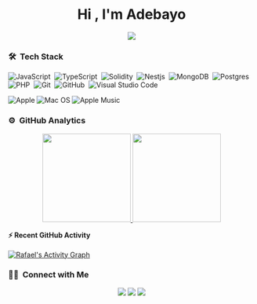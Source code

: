 <h1 align="center">Hi , I'm Adebayo</h1>
<p align="center">
  <a href="https://github.com/DenverCoder1/readme-typing-svg"><img src="https://readme-typing-svg.herokuapp.com?lines=Senior+Software+Developer;Blockchain+Developer;Smart+Contract%20|%20Algorithms%20|%20OOP%20;Always%20learning%20new%20things&center=true&width=500&height=50"></a>
</p>

<!--
**AdebsAlert/AdebsAlert** is a ✨ _special_ ✨ repository because its `README.md` (this file) appears on your GitHub profile.

Here are some ideas to get you started:

- 🔭 I’m currently working on ...
- 🌱 I’m currently learning ...
- 👯 I’m looking to collaborate on ...
- 🤔 I’m looking for help with ...
- 💬 Ask me about ...
- 📫 How to reach me: ...
- 😄 Pronouns: ...
- ⚡ Fun fact: ...
-->

### 🛠 &nbsp;Tech Stack
![JavaScript](https://img.shields.io/badge/-JavaScript-05122A?style=flat&logo=javascript)&nbsp;
![TypeScript](https://img.shields.io/badge/-TypeScript-05122A?style=flat&logo=typescript)&nbsp;
![Solidity](https://img.shields.io/badge/-Solidity-05122A?style=flat&logo=solidity)&nbsp;
![Nestjs](https://img.shields.io/badge/-Nestjs-05122A?style=flat&logo=nestjs)&nbsp;
![MongoDB](https://img.shields.io/badge/-Mongodb-05122A?style=flat&logo=mongodb)&nbsp;
![Postgres](https://img.shields.io/badge/-Postgres-05122A?style=flat&logo=postgresql)&nbsp;
![PHP](https://img.shields.io/badge/-PHP-05122A?style=flat&logo=PHP)&nbsp;
![Git](https://img.shields.io/badge/-Git-05122A?style=flat&logo=git)&nbsp;
![GitHub](https://img.shields.io/badge/-GitHub-05122A?style=flat&logo=github)&nbsp;
![Visual Studio Code](https://img.shields.io/badge/-Visual%20Studio%20Code-05122A?style=flat&logo=visual-studio-code&logoColor=007ACC)&nbsp;


![Apple](https://img.shields.io/badge/Apple-%23000000.svg?style=flat&logo=apple&logoColor=white)
![Mac OS](https://img.shields.io/badge/mac%20os-000000?style=flat&logo=macos&logoColor=F0F0F0)
![Apple Music](https://img.shields.io/badge/Apple_Music-9933CC?style=flat&logo=apple-music&logoColor=white)


### ⚙️ &nbsp;GitHub Analytics

<p align="center">
<a href="https://github.com/azizovrafael">
  <img height="180em" src="https://github-readme-stats-eight-theta.vercel.app/api?username=adebsalert&show_icons=true&theme=algolia&include_all_commits=true&count_private=true"/>
  <img height="180em" src="https://github-readme-stats-eight-theta.vercel.app/api/top-langs/?username=adebsalert&layout=compact&langs_count=8&theme=algolia&include_all_commits=true&count_private=true"/>
</a>
</p>



<summary><b>⚡ Recent GitHub Activity</b></summary>
  <br/>
   <a href="https://github.com/adebsalert"><img alt="Rafael's Activity Graph" src="https://activity-graph.herokuapp.com/graph?username=adebsalert&custom_title=Adebayo's%20Contribution%20Graph&theme=react-dark" /></a>
  <br/>
  
  
  ### 🤝🏻 &nbsp;Connect with Me

<p align="center">
<a href="https://www.linkedin.com/in/adebsalert"><img src="https://img.shields.io/badge/-Adebayo%20Linkedin-0077B5?style=flat&logo=Linkedin&logoColor=white"/></a>
<a href="mailto:adebsalert@gmail.com"><img src="https://img.shields.io/badge/-adebsalert@gmail.com-D14836?style=flat&logo=Gmail&logoColor=white"/></a>
<a href="https://www.instagram.com/adebsalert/"><img src="https://img.shields.io/badge/-@adebsalert-E4405F?style=flat&logo=Instagram&logoColor=white"/></a>
</p>
